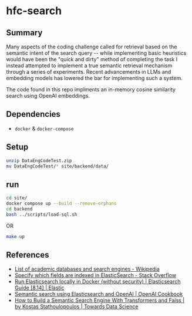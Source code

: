 # hfc-search

## Summary

Many aspects of the coding challenge called for retrieval based on the semantic intent of the search query -- while implementing basic heuristics would have been the "quick and dirty" method of completing the task I instead attempted to implement a true semantic retrieval mechanism through a series of experiments. Recent advancements in LLMs and embedding models has lowered the bar for implementing such a system.

The code found in this repo implments an in-memory cosine similarity search using OpenAI embeddings.

## Dependencies

- `docker` & `docker-compose`

## Setup

```bash
unzip DataEngCodeTest.zip
mv DataEngCodeTest/* site/backend/data/
```

## run

```bash
cd site/
docker compose up --build --remove-orphans
cd backend
bash ../scripts/load-sql.sh
```

OR

```bash
make up
```

## References

- [List of academic databases and search engines - Wikipedia](https://en.wikipedia.org/wiki/List_of_academic_databases_and_search_engines)
- [Specify which fields are indexed in ElasticSearch - Stack Overflow](https://stackoverflow.com/questions/13626617/specify-which-fields-are-indexed-in-elasticsearch)
- [Run Elasticsearch locally in Docker (without security) | Elasticsearch Guide [8.14] | Elastic](https://www.elastic.co/guide/en/elasticsearch/reference/current/run-elasticsearch-locally.html)
- [Semantic search using Elasticsearch and OpenAI | OpenAI Cookbook](https://cookbook.openai.com/examples/vector_databases/elasticsearch/elasticsearch-semantic-search)
- [How to Build a Semantic Search Engine With Transformers and Faiss | by Kostas Stathoulopoulos | Towards Data Science](https://towardsdatascience.com/how-to-build-a-semantic-search-engine-with-transformers-and-faiss-dcbea307a0e8)
